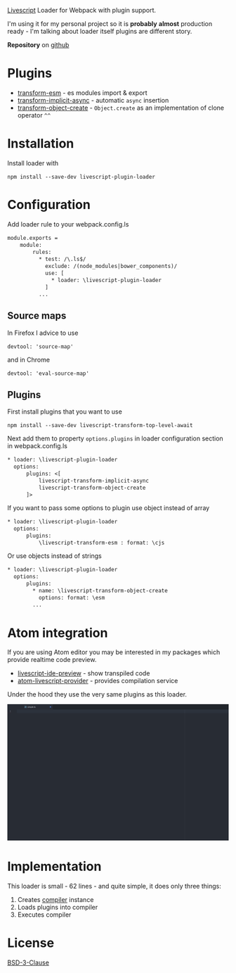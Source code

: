 [Livescript](https://github.com/gkz/LiveScript) Loader for Webpack with plugin support. 

I'm using it for my personal project so it is **probably** **almost** production ready - I'm talking about loader itself plugins are different story. 

**Repository** on [github](https://github.com/bartosz-m/livescript-plugin-loader)

# Plugins

- [transform-esm](https://www.npmjs.com/package/livescript-transform-esm)  - es modules import & export
- [transform-implicit-async](https://www.npmjs.com/package/livescript-transform-implicit-async) - automatic `async` insertion
- [transform-object-create](https://www.npmjs.com/package/livescript-transform-object-create) - `Object.create` as an implementation of clone operator `^^`


# Installation

Install loader with 

    npm install --save-dev livescript-plugin-loader


# Configuration

Add loader rule to your webpack.config.ls

```livescript
module.exports =
    module:
        rules:
          * test: /\.ls$/
            exclude: /(node_modules|bower_components)/
            use: [
              * loader: \livescript-plugin-loader
            ]
          ...  
```

## Source maps
In Firefox I advice to use
```livescript
devtool: 'source-map'
```

and in Chrome
```livescript
devtool: 'eval-source-map'
```

## Plugins

First install plugins that you want to use
    
    npm install --save-dev livescript-transform-top-level-await


Next add them to property `options.plugins` in loader configuration section in webpack.config.ls

```livescript
* loader: \livescript-plugin-loader
  options:
      plugins: <[
          livescript-transform-implicit-async
          livescript-transform-object-create
      ]>
```

If you want to pass some options to plugin use object instead of array
```livescript
* loader: \livescript-plugin-loader
  options:
      plugins:
          \livescript-transform-esm : format: \cjs
```
Or use objects instead of strings
```livescript
* loader: \livescript-plugin-loader
  options:
      plugins:
        * name: \livescript-transform-object-create
          options: format: \esm
        ...
```

# Atom integration

If you are using Atom editor you may be interested in my packages which provide realtime code preview. 

* [livescript-ide-preview](https://atom.io/packages/livescript-ide-preview) - show transpiled code
*  [atom-livescript-provider](https://atom.io/packages/atom-livescript-provider) - provides compilation service

Under the hood they use the very same plugins as this loader.


![](https://github.com/bartosz-m/livescript-ide-preview/raw/master/doc/assets/screenshot-01.gif)

# Implementation

This loader is small - 62 lines - and quite simple, it does only three things:
1. Creates [compiler](https://www.npmjs.com/package/livescript-compiler) instance
2. Loads plugins into compiler 
3. Executes compiler

# License

[BSD-3-Clause](License.md)

